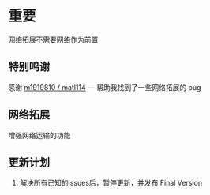 # 重要
网络拓展不需要网络作为前置

## 特别鸣谢

感谢 [m1919810 / matl114](https://github.com/m1919810) — 帮助我找到了一些网络拓展的 bug

## 网络拓展

增强网络运输的功能

## 更新计划
1. 解决所有已知的issues后，暂停更新，并发布 Final Version
